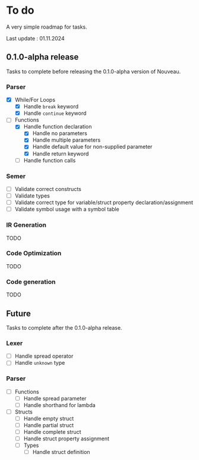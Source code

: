 # To do

A very simple roadmap for tasks.

Last update : 01.11.2024

## 0.1.0-alpha release

Tasks to complete before releasing the 0.1.0-alpha version of Nouveau.

### Parser

-   [x] While/For Loops
    -   [x] Handle `break` keyword
    -   [x] Handle `continue` keyword
-   [ ] Functions
    -   [x] Handle function declaration
        -   [x] Handle no parameters
        -   [x] Handle multiple parameters
        -   [x] Handle default value for non-supplied parameter
        -   [x] Handle return keyword
    -   [ ] Handle function calls

### Semer

-   [ ] Validate correct constructs
-   [ ] Validate types
-   [ ] Validate correct type for variable/struct property declaration/assignment
-   [ ] Validate symbol usage with a symbol table

### IR Generation

TODO

### Code Optimization

TODO

### Code generation

TODO

## Future

Tasks to complete after the 0.1.0-alpha release.

### Lexer

-   [ ] Handle spread operator
-   [ ] Handle `unknown` type

### Parser

-   [ ] Functions
    -   [ ] Handle spread parameter
    -   [ ] Handle shorthand for lambda
-   [ ] Structs
    -   [ ] Handle empty struct
    -   [ ] Handle partial struct
    -   [ ] Handle complete struct
    -   [ ] Handle struct property assignment
    -   [ ] Types
        -   [ ] Handle struct definition
